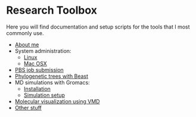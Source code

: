 # Research Toolbox

Here you will find documentation and setup scripts for the 
tools that I most commonly use.

* [About me](about.md)
* System administration: 
	- [Linux]('Linux/admin.md')
	- [Mac OSX]('MacOSX/hacks.md')
* [PBS job submission]('PBS/documentation.md')
* [Phylogenetic trees with Beast]('Beast/installation.md')
* MD simulations with Gromacs: 
	- [Installation]('Gromacs/installation.md')
	- [Simulation setup]('Gromacs/md_setup.md')
* [Molecular visualization using VMD](VMD/tools.md)
* [Other stuff](Other/other.md)
